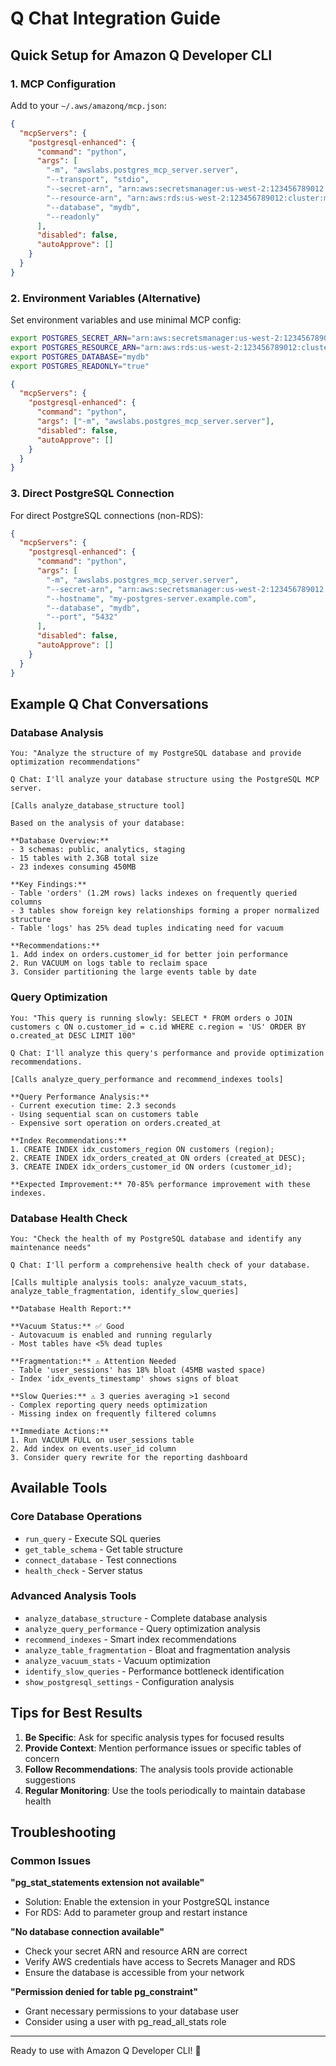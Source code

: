 # Q Chat Integration Guide

## Quick Setup for Amazon Q Developer CLI

### 1. MCP Configuration

Add to your `~/.aws/amazonq/mcp.json`:

```json
{
  "mcpServers": {
    "postgresql-enhanced": {
      "command": "python",
      "args": [
        "-m", "awslabs.postgres_mcp_server.server",
        "--transport", "stdio",
        "--secret-arn", "arn:aws:secretsmanager:us-west-2:123456789012:secret:my-db-secret-AbCdEf",
        "--resource-arn", "arn:aws:rds:us-west-2:123456789012:cluster:my-cluster",
        "--database", "mydb",
        "--readonly"
      ],
      "disabled": false,
      "autoApprove": []
    }
  }
}
```

### 2. Environment Variables (Alternative)

Set environment variables and use minimal MCP config:

```bash
export POSTGRES_SECRET_ARN="arn:aws:secretsmanager:us-west-2:123456789012:secret:my-db-secret-AbCdEf"
export POSTGRES_RESOURCE_ARN="arn:aws:rds:us-west-2:123456789012:cluster:my-cluster"
export POSTGRES_DATABASE="mydb"
export POSTGRES_READONLY="true"
```

```json
{
  "mcpServers": {
    "postgresql-enhanced": {
      "command": "python",
      "args": ["-m", "awslabs.postgres_mcp_server.server"],
      "disabled": false,
      "autoApprove": []
    }
  }
}
```

### 3. Direct PostgreSQL Connection

For direct PostgreSQL connections (non-RDS):

```json
{
  "mcpServers": {
    "postgresql-enhanced": {
      "command": "python",
      "args": [
        "-m", "awslabs.postgres_mcp_server.server",
        "--secret-arn", "arn:aws:secretsmanager:us-west-2:123456789012:secret:my-db-secret-AbCdEf",
        "--hostname", "my-postgres-server.example.com",
        "--database", "mydb",
        "--port", "5432"
      ],
      "disabled": false,
      "autoApprove": []
    }
  }
}
```

## Example Q Chat Conversations

### Database Analysis
```
You: "Analyze the structure of my PostgreSQL database and provide optimization recommendations"

Q Chat: I'll analyze your database structure using the PostgreSQL MCP server.

[Calls analyze_database_structure tool]

Based on the analysis of your database:

**Database Overview:**
- 3 schemas: public, analytics, staging
- 15 tables with 2.3GB total size
- 23 indexes consuming 450MB

**Key Findings:**
- Table 'orders' (1.2M rows) lacks indexes on frequently queried columns
- 3 tables show foreign key relationships forming a proper normalized structure
- Table 'logs' has 25% dead tuples indicating need for vacuum

**Recommendations:**
1. Add index on orders.customer_id for better join performance
2. Run VACUUM on logs table to reclaim space
3. Consider partitioning the large events table by date
```

### Query Optimization
```
You: "This query is running slowly: SELECT * FROM orders o JOIN customers c ON o.customer_id = c.id WHERE c.region = 'US' ORDER BY o.created_at DESC LIMIT 100"

Q Chat: I'll analyze this query's performance and provide optimization recommendations.

[Calls analyze_query_performance and recommend_indexes tools]

**Query Performance Analysis:**
- Current execution time: 2.3 seconds
- Using sequential scan on customers table
- Expensive sort operation on orders.created_at

**Index Recommendations:**
1. CREATE INDEX idx_customers_region ON customers (region);
2. CREATE INDEX idx_orders_created_at ON orders (created_at DESC);
3. CREATE INDEX idx_orders_customer_id ON orders (customer_id);

**Expected Improvement:** 70-85% performance improvement with these indexes.
```

### Database Health Check
```
You: "Check the health of my PostgreSQL database and identify any maintenance needs"

Q Chat: I'll perform a comprehensive health check of your database.

[Calls multiple analysis tools: analyze_vacuum_stats, analyze_table_fragmentation, identify_slow_queries]

**Database Health Report:**

**Vacuum Status:** ✅ Good
- Autovacuum is enabled and running regularly
- Most tables have <5% dead tuples

**Fragmentation:** ⚠️ Attention Needed
- Table 'user_sessions' has 18% bloat (45MB wasted space)
- Index 'idx_events_timestamp' shows signs of bloat

**Slow Queries:** ⚠️ 3 queries averaging >1 second
- Complex reporting query needs optimization
- Missing index on frequently filtered columns

**Immediate Actions:**
1. Run VACUUM FULL on user_sessions table
2. Add index on events.user_id column
3. Consider query rewrite for the reporting dashboard
```

## Available Tools

### Core Database Operations
- `run_query` - Execute SQL queries
- `get_table_schema` - Get table structure
- `connect_database` - Test connections
- `health_check` - Server status

### Advanced Analysis Tools
- `analyze_database_structure` - Complete database analysis
- `analyze_query_performance` - Query optimization analysis
- `recommend_indexes` - Smart index recommendations
- `analyze_table_fragmentation` - Bloat and fragmentation analysis
- `analyze_vacuum_stats` - Vacuum optimization
- `identify_slow_queries` - Performance bottleneck identification
- `show_postgresql_settings` - Configuration analysis

## Tips for Best Results

1. **Be Specific**: Ask for specific analysis types for focused results
2. **Provide Context**: Mention performance issues or specific tables of concern
3. **Follow Recommendations**: The analysis tools provide actionable suggestions
4. **Regular Monitoring**: Use the tools periodically to maintain database health

## Troubleshooting

### Common Issues

**"pg_stat_statements extension not available"**
- Solution: Enable the extension in your PostgreSQL instance
- For RDS: Add to parameter group and restart instance

**"No database connection available"**
- Check your secret ARN and resource ARN are correct
- Verify AWS credentials have access to Secrets Manager and RDS
- Ensure the database is accessible from your network

**"Permission denied for table pg_constraint"**
- Grant necessary permissions to your database user
- Consider using a user with pg_read_all_stats role

---

Ready to use with Amazon Q Developer CLI! 🚀
